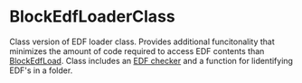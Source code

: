 # BlockEdfLoaderClass

Class version of EDF loader class.  Provides additional funcitonality that minimizes the amount of code required to access EDF contents than [BlockEdfLoad](https://github.com/DennisDean/BlockEdfLoad).  Class includes an [EDF checker](https://github.com/DennisDean/BlockEdfLoadClass/releases) and a function for lidentifying EDF's in a folder.



